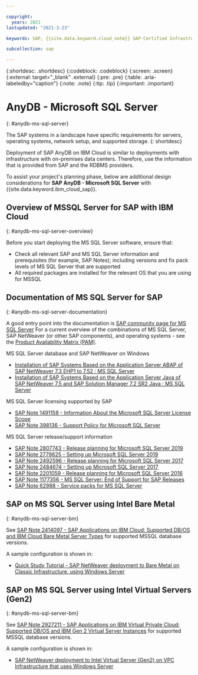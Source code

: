 ```yaml
---

copyright:
  years: 2021
lastupdated: "2021-3-23"

keywords: SAP, {{site.data.keyword.cloud_notm}} SAP-Certified Infrastructure, {{site.data.keyword.ibm_cloud_sap}}, SAP Workloads

subcollection: sap

---
```


{:shortdesc: .shortdesc}
{:codeblock: .codeblock}
{:screen: .screen}
{:external: target="_blank" .external}
{:pre: .pre}
{:table: .aria-labeledby="caption"}
{:note: .note}
{:tip: .tip}
{:important: .important}

# AnyDB - Microsoft SQL Server
{: #anydb-ms-sql-server}

The SAP systems in a landscape have specific requirements for servers, operating systems, network setup, and supported storage.
{: shortdesc}

Deployment of SAP AnyDB on IBM Cloud is similar to deployments with infrastructure with on-premises data centers. Therefore, use the information that is provided from SAP and the RDBMS providers.

To assist your project's planning phase, below are additional design considerations for **SAP AnyDB - Microsoft SQL Server** with {{site.data.keyword.ibm_cloud_sap}}.

## Overview of MSSQL Server for SAP with IBM Cloud
{: #anydb-ms-sql-server-overview}

Before you start deploying the MS SQL Server software, ensure that:
 * Check all relevant SAP and MS SQL Server information and prerequisites (for example, SAP Notes); including versions and fix pack levels of MS SQL Server that are supported
 * All required packages are installed for the relevant OS that you are using for MSSQL

## Documentation of MS SQL Server for SAP
{: #anydb-ms-sql-server-documentation}

A good entry point into the documentation is [SAP community page for MS SQL Server](https://community.sap.com/topics/sql-server)
For a current overview of the combinations of MS SQL Server, SAP NetWeaver (or other SAP components), and operating systems - see the [Product Availability Matrix (PAM)](http://support.sap.com/pam).

MS SQL Server database and SAP NetWeaver on Windows
 * [Installation of SAP Systems Based on the Application Server ABAP of SAP NetWeaver 7.3 EHP1 to 7.52 : MS SQL Server](https://help.sap.com/viewer/c22d9ecc82ca4ab591a91942fe5c0020/CURRENT_VERSION/en-US/9420dabb130e4ae1996b3f39e202cc6e.html)
 * [Installation of SAP Systems Based on the Application Server Java of SAP NetWeaver 7.5 and SAP Solution Manager 7.2 SR2 Java : MS SQL Server](https://help.sap.com/viewer/34ba60e8526d4110921c9c0fd05b4b6d/CURRENT_VERSION/en-US/9420dabb130e4ae1996b3f39e202cc6e.html)

MS SQL Server licensing supported by SAP
 * [SAP Note 1491158 - Information About the Microsoft SQL Server License Scope](https://launchpad.support.sap.com/#/notes/1491158)
 * [SAP Note 398136 - Support Policy for Microsoft SQL Server](https://launchpad.support.sap.com/#/notes/398136)

MS SQL Server release/support information
 * [SAP Note 2807743 - Release planning for Microsoft SQL Server 2019](https://launchpad.support.sap.com/#/notes/2807743)
 * [SAP Note 2779625 - Setting up Microsoft SQL Server 2019](https://launchpad.support.sap.com/#/notes/2779625)
 * [SAP Note 2492596 - Release planning for Microsoft SQL Server 2017](https://launchpad.support.sap.com/#/notes/2492596)
 * [SAP Note 2484674 - Setting up Microsoft SQL Server 2017](https://launchpad.support.sap.com/#/notes/2484674)
 * [SAP Note 2201059 - Release planning for Microsoft SQL Server 2016](https://launchpad.support.sap.com/#/notes/2201059)
 * [SAP Note 1177356 - MS SQL Server: End of Support for SAP Releases](https://launchpad.support.sap.com/#/notes/1177356)
 * [SAP Note 62988 - Service packs for MS SQL Server](https://launchpad.support.sap.com/#/notes/62988)

## SAP on MS SQL Server using Intel Bare Metal
{: #anydb-ms-sql-server-bm}

See [SAP Note 2414097 - SAP Applications on IBM Cloud: Supported DB/OS and IBM Cloud Bare Metal Server Types](https://launchpad.support.sap.com/#/notes/2414097) for supported MSSQL database versions.

A sample configuration is shown in:
 * [Quick Study Tutorial - SAP NetWeaver deployment to Bare Metal on Classic Infrastructure, using Windows Server](https://cloud.ibm.com/docs/sap?topic=sap-quickstudy-bm-netweaver-wins)

##  SAP on MS SQL Server using Intel Virtual Servers (Gen2)
{: #anydb-ms-sql-server-bm}

See [SAP Note 2927211 - SAP Applications on IBM Virtual Private Cloud: Supported DB/OS and IBM Gen 2 Virtual Server Instances](https://launchpad.support.sap.com/#/notes/2927211) for supported MSSQL database versions.

A sample configuration is shown in:
 * [SAP NetWeaver deployment to Intel Virtual Server (Gen2) on VPC Infrastructure that uses Windows Server](https://cloud.ibm.com/docs/sap?topic=sap-quickstudy-vs-gen2-netweaver-wins)



